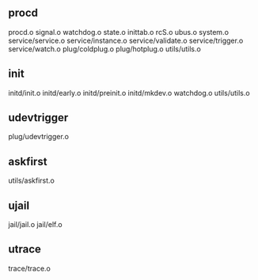
procd
-----
procd.o
signal.o
watchdog.o
state.o
inittab.o
rcS.o
ubus.o
system.o
service/service.o
service/instance.o
service/validate.o
service/trigger.o
service/watch.o
plug/coldplug.o
plug/hotplug.o
utils/utils.o



init
-----
initd/init.o
initd/early.o
initd/preinit.o
initd/mkdev.o
watchdog.o
utils/utils.o


udevtrigger
----------
plug/udevtrigger.o

askfirst
--------
utils/askfirst.o

ujail
-----
jail/jail.o
jail/elf.o

utrace
------
trace/trace.o